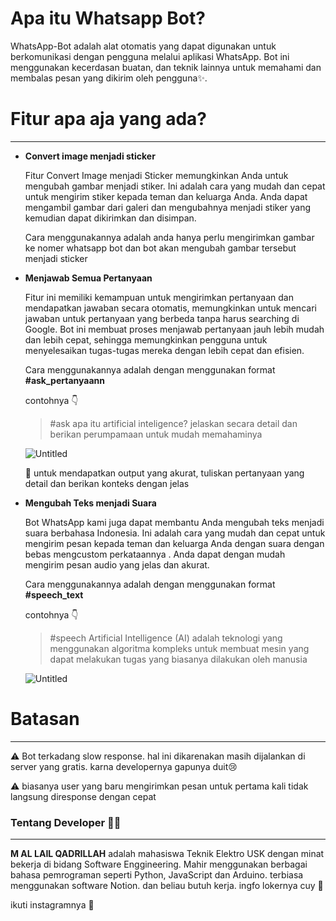 # Apa itu Whatsapp Bot?

WhatsApp-Bot adalah alat otomatis yang dapat digunakan untuk berkomunikasi dengan pengguna melalui aplikasi WhatsApp. Bot ini menggunakan kecerdasan buatan, dan teknik lainnya untuk memahami dan membalas pesan yang dikirim oleh pengguna✨. 

# Fitur apa aja yang ada?

---

- **Convert image menjadi sticker**
    
    Fitur Convert Image menjadi Sticker memungkinkan Anda untuk mengubah gambar menjadi stiker. Ini adalah cara yang mudah dan cepat untuk mengirim stiker kepada teman dan keluarga Anda. Anda dapat mengambil gambar dari galeri dan mengubahnya menjadi stiker yang kemudian dapat dikirimkan dan disimpan. 
    
    Cara menggunakannya adalah anda hanya perlu mengirimkan gambar ke nomer whatsapp bot dan bot akan mengubah gambar tersebut menjadi sticker 
    
- **Menjawab Semua Pertanyaan**
    
    Fitur ini memiliki kemampuan untuk mengirimkan pertanyaan dan mendapatkan jawaban secara otomatis, memungkinkan untuk mencari jawaban untuk pertanyaan yang berbeda tanpa harus searching di Google. Bot ini membuat proses menjawab pertanyaan jauh lebih mudah dan lebih cepat, sehingga memungkinkan pengguna untuk menyelesaikan tugas-tugas mereka dengan lebih cepat dan efisien. 
    
    Cara menggunakannya adalah dengan menggunakan format **#ask_pertanyaann**
    
    contohnya 👇
    
    > #ask apa itu artificial inteligence? jelaskan secara detail dan berikan perumpamaan untuk mudah memahaminya
    > 
    
    ![Untitled](https://s3.us-west-2.amazonaws.com/secure.notion-static.com/da34a4bd-3c43-4fe6-8e81-a95423d39b67/Untitled.png?X-Amz-Algorithm=AWS4-HMAC-SHA256&X-Amz-Content-Sha256=UNSIGNED-PAYLOAD&X-Amz-Credential=AKIAT73L2G45EIPT3X45%2F20230216%2Fus-west-2%2Fs3%2Faws4_request&X-Amz-Date=20230216T143531Z&X-Amz-Expires=86400&X-Amz-Signature=ac4f65f5f77b9a5fb4b4c2693ea427ecbd83904c40e8714d4d987465308ead32&X-Amz-SignedHeaders=host&response-content-disposition=filename%3D%22Untitled.png%22&x-id=GetObject)
    
    <aside>
    📌 untuk mendapatkan output yang akurat, tuliskan pertanyaan yang detail dan berikan konteks dengan jelas
    
    </aside>
    
- **Mengubah Teks menjadi Suara**
    
    Bot WhatsApp kami juga dapat membantu Anda mengubah teks menjadi suara berbahasa Indonesia. Ini adalah cara yang mudah dan cepat untuk mengirim pesan kepada teman dan keluarga Anda dengan suara dengan bebas mengcustom perkataannya .  Anda dapat dengan mudah mengirim pesan audio yang jelas dan akurat.
    
    Cara menggunakannya adalah dengan menggunakan format **#speech_text**
    
    contohnya 👇
    
    > #speech Artificial Intelligence (AI) adalah teknologi yang menggunakan algoritma kompleks untuk membuat mesin yang dapat melakukan tugas yang biasanya dilakukan oleh manusia
    > 
    
    ![Untitled](https://s3.us-west-2.amazonaws.com/secure.notion-static.com/f2a5a544-aded-4923-bc50-0d6793258351/Untitled.png?X-Amz-Algorithm=AWS4-HMAC-SHA256&X-Amz-Content-Sha256=UNSIGNED-PAYLOAD&X-Amz-Credential=AKIAT73L2G45EIPT3X45%2F20230216%2Fus-west-2%2Fs3%2Faws4_request&X-Amz-Date=20230216T143537Z&X-Amz-Expires=86400&X-Amz-Signature=516812cd71cab22757acd61cea5ee5134f0461012d5ff281b4f2d65ab4341d7c&X-Amz-SignedHeaders=host&response-content-disposition=filename%3D%22Untitled.png%22&x-id=GetObject)
    

# Batasan

---


⚠️ Bot terkadang slow response. hal ini dikarenakan masih dijalankan di server yang gratis. karna developernya gapunya duit😢




⚠️ biasanya user yang baru mengirimkan pesan untuk pertama kali tidak langsung diresponse dengan cepat



### Tentang Developer 🧑‍💻

---

**M AL LAIL QADRILLAH** adalah mahasiswa Teknik Elektro USK dengan minat bekerja di bidang Software Enggineering. Mahir menggunakan berbagai bahasa pemrograman seperti Python, JavaScript dan Arduino. terbiasa menggunakan software Notion. dan beliau butuh kerja. ingfo lokernya cuy 🙏

ikuti instagramnya 🤟

[](https://www.instagram.com/allailqadrillah_/)
